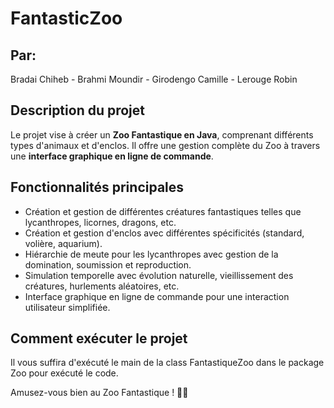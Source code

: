 # FantasticZoo

## Par:
Bradai Chiheb - Brahmi Moundir - Girodengo Camille - Lerouge Robin

## Description du projet
Le projet vise à créer un **Zoo Fantastique en Java**, comprenant différents types d'animaux et d'enclos. Il offre une gestion complète du Zoo à travers une **interface graphique en ligne de commande**.

## Fonctionnalités principales
- Création et gestion de différentes créatures fantastiques telles que lycanthropes, licornes, dragons, etc.
- Création et gestion d'enclos avec différentes spécificités (standard, volière, aquarium).
- Hiérarchie de meute pour les lycanthropes avec gestion de la domination, soumission et reproduction.
- Simulation temporelle avec évolution naturelle, vieillissement des créatures, hurlements aléatoires, etc.
- Interface graphique en ligne de commande pour une interaction utilisateur simplifiée.

## Comment exécuter le projet
Il vous suffira d'exécuté le main de la class FantastiqueZoo dans le package Zoo pour exécuté le code.

Amusez-vous bien au Zoo Fantastique ! 🦄🐉
